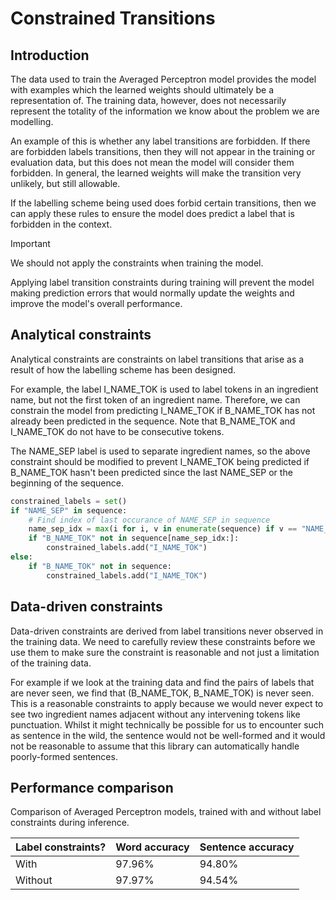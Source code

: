 # Constrained Transitions

## Introduction

The data used to train the Averaged Perceptron model provides the model with examples which the learned weights should ultimately be a representation of. The training data, however, does not necessarily represent the totality of the information we know about the problem we are modelling.

An example of this is whether any label transitions are forbidden. If there are forbidden labels transitions, then they will not appear in the training or evaluation data, but this does not mean the model will consider them forbidden. In general, the learned weights will make the transition very unlikely, but still allowable.

If the labelling scheme being used does forbid certain transitions, then we can apply these rules to ensure the model does predict a label that is forbidden in the context.

> [!IMPORTANT]
>
> We should not apply the constraints when training the model.
>
> Applying label transition constraints during training will prevent the model making prediction errors that would normally update the weights and improve the model's overall performance.

## Analytical constraints

Analytical constraints are constraints on label transitions that arise as a result of how the labelling scheme has been designed.

For example, the label I_NAME_TOK is used to label tokens in an ingredient name, but not the first token of an ingredient name. Therefore, we can constrain the model from predicting I_NAME_TOK if B_NAME_TOK has not already been predicted in the sequence. Note that B_NAME_TOK and I_NAME_TOK do not have to be consecutive tokens.

The NAME_SEP label is used to separate ingredient names, so the above constraint should be modified to prevent I_NAME_TOK being predicted if B_NAME_TOK hasn't been predicted since the last NAME_SEP or the beginning of the sequence.

```python
constrained_labels = set()
if "NAME_SEP" in sequence:
    # Find index of last occurance of NAME_SEP in sequence
    name_sep_idx = max(i for i, v in enumerate(sequence) if v == "NAME_SEP")
    if "B_NAME_TOK" not in sequence[name_sep_idx:]:
        constrained_labels.add("I_NAME_TOK")
else:
    if "B_NAME_TOK" not in sequence:
        constrained_labels.add("I_NAME_TOK")
```



## Data-driven constraints

Data-driven constraints are derived from label transitions never observed in the training data. We need to carefully review these constraints before we use them to make sure the constraint is reasonable and not just a limitation of the training data.

For example if we look at the training data and find the pairs of labels that are never seen, we find that (B_NAME_TOK, B_NAME_TOK) is never seen. This is a reasonable constraints to apply because we would never expect to see two ingredient names adjacent without any intervening tokens like punctuation. Whilst it might technically be possible for us to encounter such as sentence in the wild, the sentence would not be well-formed and it would not be reasonable to assume that this library can automatically handle poorly-formed sentences.

## Performance comparison

Comparison of Averaged Perceptron models, trained with and without label constraints during inference.

| Label constraints? | Word accuracy | Sentence accuracy |
| ------------------ | ------------- | ----------------- |
| With               | 97.96%        | 94.80%            |
| Without            | 97.97%        | 94.54%            |

